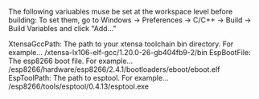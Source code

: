 The following variuables muse be set at the workspace level before
building:
To set them, go to
 Windows -> Preferences -> C/C++ -> Build -> Build Variables
and click "Add..."

XtensaGccPath: The path to your xtensa toolchain bin directory.  For example...
	<sourcedir>/xtensa-lx106-elf-gcc/1.20.0-26-gb404fb9-2/bin
EspBootFile: The esp8266 boot file.  For example...
	<sourcedir>/esp8266/hardware/esp8266/2.4.1/bootloaders/eboot/eboot.elf
EspToolPath: The path to esptool.  For example...
	<sourcedir>/esp8266/tools/esptool/0.4.13/esptool.exe
